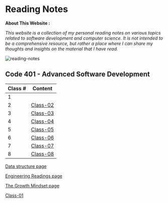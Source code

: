 # Reading Notes

**About This Website :**


*This website is a collection of my personal reading notes on various topics related to software development and computer science. It is not intended to be a comprehensive resource, but rather a place where I can share my thoughts and insights on the material that I have read.*


![reading-notes](https://m.media-amazon.com/images/I/61936RmysdL.png)



## **Code 401 - Advanced Software Development**

| Class # | Content |
| ------- | ----- |
| 1 |  |[Class-01](Code401/class-01.md)
| 2 |  [Class-02](Code401/class-01.md) |
| 3 |  [Class-03](Code401/class-01.md) |
| 4 | 	[Class-04](Code401/class-01.md)  |
| 5 | 	[Class-05](Code401/class-01.md)  |
| 6 | 	[Class-06](Code401/class-01.md)  |
| 7 | 	[Class-07](Code401/class-01.md)  |
| 8 | 	[Class-08](Code401/class-01.md)  |


[Data structure page](Data_Structures.md)


[Engineering Readings page](Engineering_Readings.md)


[The Growth Mindset page](Mindset.md)


[Class-01](Code401/class-01.md)
